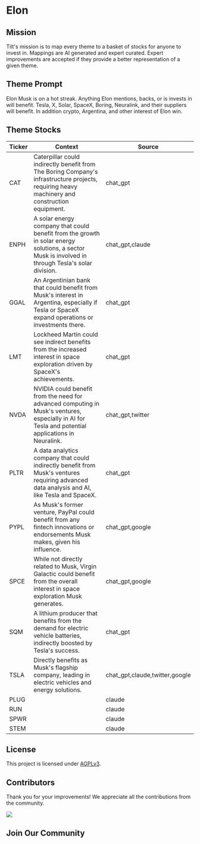 <!--[[[cog
import cog
import json
with open('config.json') as file:
  config = json.load(file)
  cog.outl(f"# {config['name'].title()}")
]]]-->
# Elon
<!--//[[[end]]]-->

## Mission

Tilt's mission is to map every theme to a basket of stocks for anyone to invest in. Mappings are AI generated and expert curated.
Expert improvements are accepted if they provide a better representation of a given theme.

## Theme Prompt
<!--[[[cog
import cog
import json
with open('config.json') as file:
  config = json.load(file)
  cog.outl(config['prompt'])
]]]-->
Elon Musk is on a hot streak. Anything Elon mentions, backs, or is invests in will benefit. Tesla, X, Solar, SpaceX, Boring, Neuralink, and their suppliers will benefit. In addition crypto, Argentina, and other interest of Elon win.
<!--[[[end]]]-->

## Theme Stocks

<!--[[[cog
import cog
import csv
import json

with open('context.json') as file:
  contexts = json.load(file)

def _get_context_str_for_ticker(ticker):
  try:
    context = contexts[ticker]
    context_str = context['chat_gpt'] or context['claude'] or ""
  except KeyError:
    context_str = ""

  return context_str

cog.outl("| Ticker  | Context | Source |")
cog.outl("| ------- | ---- | ---- |")

with open('theme.csv') as file:
  reader = csv.reader(file)
  next(reader) # skip the header
  for row in reader:
    context_str = _get_context_str_for_ticker(row[0])
    cog.outl(f"| {row[0]} | {context_str} | {row[1]} |")
]]]-->
| Ticker  | Context | Source |
| ------- | ---- | ---- |
| CAT | Caterpillar could indirectly benefit from The Boring Company's infrastructure projects, requiring heavy machinery and construction equipment. | chat_gpt |
| ENPH | A solar energy company that could benefit from the growth in solar energy solutions, a sector Musk is involved in through Tesla's solar division. | chat_gpt,claude |
| GGAL | An Argentinian bank that could benefit from Musk's interest in Argentina, especially if Tesla or SpaceX expand operations or investments there. | chat_gpt |
| LMT | Lockheed Martin could see indirect benefits from the increased interest in space exploration driven by SpaceX's achievements. | chat_gpt |
| NVDA | NVIDIA could benefit from the need for advanced computing in Musk's ventures, especially in AI for Tesla and potential applications in Neuralink. | chat_gpt,twitter |
| PLTR | A data analytics company that could indirectly benefit from Musk's ventures requiring advanced data analysis and AI, like Tesla and SpaceX. | chat_gpt |
| PYPL | As Musk's former venture, PayPal could benefit from any fintech innovations or endorsements Musk makes, given his influence. | chat_gpt,google |
| SPCE | While not directly related to Musk, Virgin Galactic could benefit from the overall interest in space exploration Musk generates. | chat_gpt,google |
| SQM | A lithium producer that benefits from the demand for electric vehicle batteries, indirectly boosted by Tesla's success. | chat_gpt |
| TSLA | Directly benefits as Musk's flagship company, leading in electric vehicles and energy solutions. | chat_gpt,claude,twitter,google |
| PLUG |  | claude |
| RUN |  | claude |
| SPWR |  | claude |
| STEM |  | claude |
<!--[[[end]]]-->

## License

<p>
This project is licensed under <a href="./LICENSE">AGPLv3</a>.
</p>


## Contributors

Thank you for your improvements! We appreciate all the contributions from the community.

<!--[[[cog
import cog
import json
with open('config.json') as file:
  config = json.load(file)
  repo = config['github_repo'].lower()
  cog.outl(f'<a href="https://github.com/gettilt/{repo}/graphs/contributors">')
  cog.outl(f'  <img src="https://contrib.rocks/image?repo=gettilt/{repo}" />')
  cog.outl('</a>')
]]]-->
<a href="https://github.com/gettilt/elon/graphs/contributors">
  <img src="https://contrib.rocks/image?repo=gettilt/elon" />
</a>
<!--[[[end]]]-->

## Join Our Community

<a href="https://discord.gg/4vYMhRpaMY" target="_blank">
<img src="https://discord.com/api/guilds/1179775688421683220/widget.png?style=banner3" alt="">
</a>
